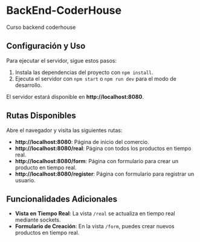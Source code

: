 # BackEnd-CoderHouse
Curso backend coderhouse

## Configuración y Uso
Para ejecutar el servidor, sigue estos pasos:

1. Instala las dependencias del proyecto con `npm install`.
2. Ejecuta el servidor con `npm start` o `npm run dev` para el modo de desarrollo.

El servidor estará disponible en **http://localhost:8080**.

## Rutas Disponibles
Abre el navegador y visita las siguientes rutas:

- **http://localhost:8080**: Página de inicio del comercio.
- **http://localhost:8080/real**: Página con todos los productos en tiempo real.
- **http://localhost:8080/form**: Página con formulario para crear un producto en tiempo real.
- **http://localhost:8080/register**: Página con formulario para registrar un usuario.

## Funcionalidades Adicionales
- **Vista en Tiempo Real**: La vista `/real` se actualiza en tiempo real mediante sockets.
- **Formulario de Creación**: En la vista `/form`, puedes crear nuevos productos en tiempo real.

